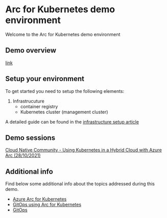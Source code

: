 # Arc for Kubernetes demo environment

Welcome to the Arc for Kubernetes demo environment

## Demo overview

[link](demo.md)

## Setup your environment

To get started you need to setup the following elements:

1. Infrastrucuture
    - container registry
    - Kubernetes cluster (management cluster)

A detailed guide can be found in the [infrastructure setup article](./docs/infra_setup.md)

## Demo sessions

[Cloud Native Community - Using Kubernetes in a Hybrid Cloud with Azure Arc (28/10/2021)](https://dexmach.cloudnativecommunity.com/webinar-using-kubernetes-in-a-hybrid-cloud-with-azure-arc/)

## Additional info

Find below some additional info about the topics addressed during this demo.

- [Azure Arc for Kubernetes]()
- [GitOps using Arc for Kubernetes]()
- [GitOps]()
